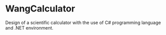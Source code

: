 # WangCalculator
Design of a scientific calculator with the use of C# programming language and .NET environment.
